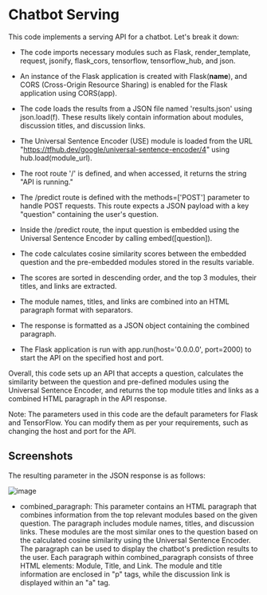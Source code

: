 # Chatbot Serving

This code implements a serving API for a chatbot. Let's break it down:

* The code imports necessary modules such as Flask, render_template, request, jsonify, flask_cors, tensorflow, tensorflow_hub, and json.

* An instance of the Flask application is created with Flask(__name__), and CORS (Cross-Origin Resource Sharing) is enabled for the Flask application using CORS(app).

* The code loads the results from a JSON file named 'results.json' using json.load(f). These results likely contain information about modules, discussion titles, and discussion links.

* The Universal Sentence Encoder (USE) module is loaded from the URL "https://tfhub.dev/google/universal-sentence-encoder/4" using hub.load(module_url).

* The root route '/' is defined, and when accessed, it returns the string "API is running."

* The /predict route is defined with the methods=['POST'] parameter to handle POST requests. This route expects a JSON payload with a key "question" containing the user's question.

* Inside the /predict route, the input question is embedded using the Universal Sentence Encoder by calling embed([question]).

* The code calculates cosine similarity scores between the embedded question and the pre-embedded modules stored in the results variable.

* The scores are sorted in descending order, and the top 3 modules, their titles, and links are extracted.

* The module names, titles, and links are combined into an HTML paragraph format with separators.

* The response is formatted as a JSON object containing the combined paragraph.

* The Flask application is run with app.run(host='0.0.0.0', port=2000) to start the API on the specified host and port.

Overall, this code sets up an API that accepts a question, calculates the similarity between the question and pre-defined modules using the Universal Sentence Encoder, and returns the top module titles and links as a combined HTML paragraph in the API response.

Note: The parameters used in this code are the default parameters for Flask and TensorFlow. You can modify them as per your requirements, such as changing the host and port for the API.


## Screenshots

The resulting parameter in the JSON response is as follows:

![image](https://github.com/C23-DF02-DiskusAI-Dicoding-Indonesia/API-Serving/assets/76771393/1822b642-95b6-4807-a38c-a6a592a1eede)

* combined_paragraph: This parameter contains an HTML paragraph that combines information from the top relevant modules based on the given question. The paragraph includes module names, titles, and discussion links. These modules are the most similar ones to the question based on the calculated cosine similarity using the Universal Sentence Encoder. The paragraph can be used to display the chatbot's prediction results to the user.
Each paragraph within combined_paragraph consists of three HTML elements: Module, Title, and Link. The module and title information are enclosed in "p" tags, while the discussion link is displayed within an "a" tag.
